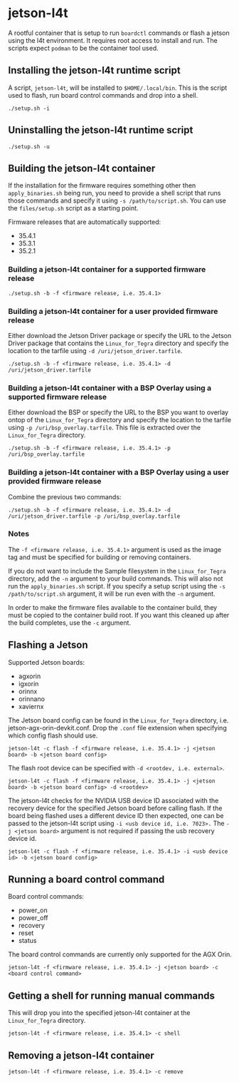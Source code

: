 # jetson-l4t

A rootful container that is setup to run `boardctl` commands or flash a jetson
using the l4t environment. It requires root access to install and run.
The scripts expect `podman` to be the container tool used.

## Installing the jetson-l4t runtime script

A script, `jetson-l4t`, will be installed to `$HOME/.local/bin`. This is the
script used to flash, run board control commands and drop into a shell.

```
./setup.sh -i
```

## Uninstalling the jetson-l4t runtime script

```
./setup.sh -u
```

## Building the jetson-l4t container

If the installation for the firmware requires something other then
`apply_binaries.sh` being run, you need to provide a shell script that runs
those commands and specify it using `-s /path/to/script.sh`. You can use the
`files/setup.sh` script as a starting point.

Firmware releases that are automatically supported:

- 35.4.1
- 35.3.1
- 35.2.1

### Building a jetson-l4t container for a supported firmware release

```
./setup.sh -b -f <firmware release, i.e. 35.4.1>
```

### Building a jetson-l4t container for a user provided firmware release

Either download the Jetson Driver package or specify the URL to the
Jetson Driver package that contains the `Linux_for_Tegra` directory
and specify the location to the tarfile using `-d /uri/jetson_driver.tarfile`.

```
./setup.sh -b -f <firmware release, i.e. 35.4.1> -d /uri/jetson_driver.tarfile
```

### Building a jetson-l4t container with a BSP Overlay using a supported firmware release

Either download the BSP or specify the URL to the BSP you want to overlay
ontop of the `Linux_for_Tegra` directory and specify the location to the
tarfile using `-p /uri/bsp_overlay.tarfile`. This file is extracted over the
`Linux_for_Tegra` directory.

```
./setup.sh -b -f <firmware release, i.e. 35.4.1> -p /uri/bsp_overlay.tarfile
```

### Building a jetson-l4t container with a BSP Overlay using a user provided firmware release

Combine the previous two commands:

```
./setup.sh -b -f <firmware release, i.e. 35.4.1> -d /uri/jetson_driver.tarfile -p /uri/bsp_overlay.tarfile
```

### Notes

The `-f <firmware release, i.e. 35.4.1>` argument is used as the image tag
and must be specified for building or removing containers.

If you do not want to include the Sample filesystem in the `Linux_for_Tegra`
directory, add the `-n` argument to your build commands. This will also not
run the `apply_binaries.sh` script. If you specify a setup script using the
`-s /path/to/script.sh` argument, it will be run even with the `-n` argument.

In order to make the firmware files available to the container build, they
must be copied to the container build root. If you want this cleaned up after
the build completes, use the `-c` argument.

## Flashing a Jetson

Supported Jetson boards:

- agxorin
- igxorin
- orinnx
- orinnano
- xaviernx

The Jetson board config can be found in the `Linux_for_Tegra` directory,
i.e. jetson-agx-orin-devkit.conf. Drop the `.conf` file extension when
specifying which config flash should use.

```
jetson-l4t -c flash -f <firmware release, i.e. 35.4.1> -j <jetson board> -b <jetson board config>
```

The flash root device can be specified with `-d <rootdev, i.e. external>`.

```
jetson-l4t -c flash -f <firmware release, i.e. 35.4.1> -j <jetson board> -b <jetson board config> -d <rootdev>
```

The jetson-l4t checks for the NVIDIA USB device ID associated with the
recovery device for the specified Jetson board before calling flash. If
the board being flashed uses a different device ID then expected, one can
be passed to the jetson-l4t script using `-i <usb device id, i.e. 7023>.`
The `-j <jetson board>` argument is not required if passing the usb recovery
device id.

```
jetson-l4t -c flash -f <firmware release, i.e. 35.4.1> -i <usb device id> -b <jetson board config>
```

## Running a board control command

Board control commands:

- power_on
- power_off
- recovery
- reset
- status

The board control commands are currently only supported for the AGX Orin.

```
jetson-l4t -f <firmware release, i.e. 35.4.1> -j <jetson board> -c <board control command>
```

## Getting a shell for running manual commands

This will drop you into the specified jetson-l4t container at the `Linux_for_Tegra` directory.

```
jetson-l4t -f <firmware release, i.e. 35.4.1> -c shell
```

## Removing a jetson-l4t container

```
jetson-l4t -f <firmware release, i.e. 35.4.1> -c remove
```
